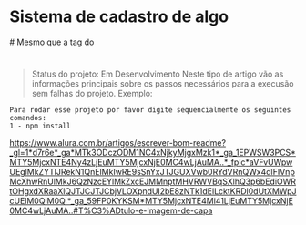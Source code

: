 <h1>Sistema de cadastro de algo</h1>
# Mesmo que a tag do <h1></h1>

> Status do projeto: Em Desenvolvimento
> Neste tipo de artigo vão as informações principais sobre os passos necessários para a execusão sem falhas do projeto. Exemplo:
```
Para rodar esse projeto por favor digite sequencialmente os seguintes comandos:
1 - npm install
```

https://www.alura.com.br/artigos/escrever-bom-readme?_gl=1*d7r6e*_ga*MTk3ODczODM1NC4xNjkyMjgxMzk1*_ga_1EPWSW3PCS*MTY5MjcxNTE4Ny4zLjEuMTY5MjcxNjE0MC4wLjAuMA..*_fplc*aVFvUWpwUEglMkZYTlJRekN1QnElMkIwRE9sSnYxJTJGUXVwb0RYdVRnQWx4dlFIVnpMcXhwRnUlMkJ6QzNzcEYlMkZxcEJMMnptMHVRWVBqSXlhQ3p6bEdiOWRtOHgxdXRaaXlQJTJCJTJCbjVLOXpndUl2bE8zNTk1dElLcktKRDl0dUtXMWpJcUElM0QlM0Q.*_ga_59FP0KYKSM*MTY5MjcxNTE4Mi41LjEuMTY5MjcxNjE0MC4wLjAuMA..#T%C3%ADtulo-e-Imagem-de-capa 
